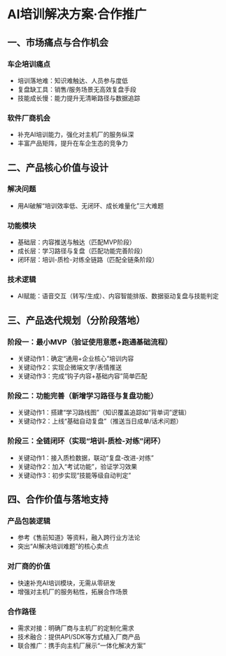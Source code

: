 # AI培训解决方案·合作推广

## 一、市场痛点与合作机会

### 车企培训痛点
- 培训落地难：知识难触达、人员参与度低
- 复盘缺工具：销售/服务场景无高效复盘手段
- 技能成长慢：能力提升无清晰路径与数据追踪

### 软件厂商机会
- 补充AI培训能力，强化对主机厂的服务纵深
- 丰富产品矩阵，提升在车企生态的竞争力

## 二、产品核心价值与设计

### 解决问题
- 用AI破解“培训效率低、无闭环、成长难量化”三大难题

### 功能模块
- 基础层：内容推送与触达（匹配MVP阶段）
- 成长层：学习路径与复盘（匹配功能完善阶段）
- 闭环层：培训-质检-对练全链路（匹配全链条阶段）

### 技术逻辑
- AI赋能：语音交互（转写/生成）、内容智能排版、数据驱动复盘与技能判定

## 三、产品迭代规划（分阶段落地）

### 阶段一：最小MVP（验证使用意愿+跑通基础流程）
- 关键动作1：确定“通用+企业核心”培训内容
- 关键动作2：实现企微端文字/表情推送
- 关键动作3：完成“钩子内容+基础内容”简单匹配

### 阶段二：功能完善（新增学习路径与复盘功能）
- 关键动作1：搭建“学习路线图”（知识覆盖追踪如“背单词”逻辑）
- 关键动作2：上线“基础自动复盘”（推送当日成单/话术问题）

### 阶段三：全链闭环（实现“培训-质检-对练”闭环）
- 关键动作1：接入质检数据，联动“复盘-改进-对练”
- 关键动作2：加入“考试功能”，验证学习效果
- 关键动作3：初步实现“技能等级自动判定”

## 四、合作价值与落地支持

### 产品包装逻辑
- 参考《售前知道》等资料，融入跨行业方法论
- 突出“AI解决培训难题”的核心卖点

### 对厂商的价值
- 快速补充AI培训模块，无需从零研发
- 增强对主机厂的服务粘性，拓展合作场景

### 合作路径
- 需求对接：明确厂商与主机厂的定制化需求
- 技术融合：提供API/SDK等方式植入厂商产品
- 联合推广：携手向主机厂展示“一体化解决方案”
